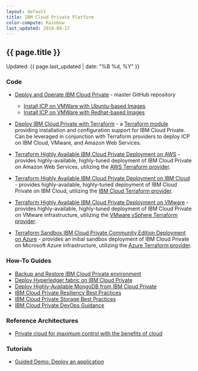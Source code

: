 ```yaml
---
layout: default
title: IBM Cloud Private Platform
color-compute: Rainbow
last_updated: 2018-09-17
---
```


## {{ page.title }}

Updated: {{ page.last_updated | date: "%B %d, %Y" }}

### Code

- [Deploy and Operate IBM Cloud Private](https://github.com/ibm-cloud-architecture/refarch-privatecloud) - master GitHub repository
  - [Install ICP on VMWare with Ubuntu-based Images](https://github.com/ibm-cloud-architecture/refarch-privatecloud/blob/master/Installing_ICp_on_prem_ubuntu.md)
  - [Install ICP on VMWare with Redhat-based Images](https://github.com/ibm-cloud-architecture/refarch-privatecloud/blob/master/rhel_install/Installing_ICP_on_prem_rhel.md)

- [Deploy IBM Cloud Private with Terraform](https://github.com/ibm-cloud-architecture/terraform-module-icp-deploy) - a [Terraform module](https://www.terraform.io/intro/getting-started/modules.html) providing installation and configuration support for IBM Cloud Private.  Can be leveraged in conjunction with Terraform providers to deploy ICP on IBM Cloud, VMware, and Amazon Web Services.
- [Terraform Highly Available IBM Cloud Private Deployment on AWS](https://github.com/ibm-cloud-architecture/terraform-icp-aws) - provides highly-available, highly-tuned deployment of IBM Cloud Private on Amazon Web Services, utilizing the [AWS Terraform provider](https://www.terraform.io/docs/providers/aws/index.html).
- [Terraform Highly Available IBM Cloud Private Deployment on IBM Cloud](https://github.com/ibm-cloud-architecture/terraform-icp-ibmcloud) - provides highly-available, highly-tuned deployment of IBM Cloud Private on IBM Cloud, utilizing the [IBM Cloud Terraform provider](https://ibm-cloud.github.io/tf-ibm-docs/index.html).
- [Terraform Highly Available IBM Cloud Private Deployment on VMware](https://github.com/ibm-cloud-architecture/terraform-icp-vmware) - provides highly-available, highly-tuned deployment of IBM Cloud Private on VMware infrastructure, utilizing the [VMware vSphere Terraform provider](https://www.terraform.io/docs/providers/vsphere/index.html).
- [Terraform Sandbox IBM Cloud Private Community Edition Deployment on Azure](https://github.com/ibm-cloud-architecture/terraform-icp-azure) - provides an initial sandbox deployment of IBM Cloud Private on Microsoft Azure infrastructure, utilizing the [Azure Terraform provider](https://www.terraform.io/docs/providers/azurerm/index.html).


### How-To Guides

- [Backup and Restore IBM Cloud Private environment](https://github.com/ibm-cloud-architecture/icp-backup)
- [Deploy Hyperledger fabric on IBM Cloud Private](https://github.com/ibm-cloud-architecture/refarch-privatecloud-blockchain)
- [Deploy Highly-Available MongoDB from IBM Cloud Private](https://github.com/ibm-cloud-architecture/refarch-icp-mongodb)
- [IBM Cloud Private Resiliency Best Practices](https://github.com/ibm-cloud-architecture/refarch-privatecloud/tree/master/Resiliency)
- [IBM Cloud Private Storage Best Practices](https://github.com/ibm-cloud-architecture/refarch-privatecloud/blob/master/ICp-Storage_best_practice.md)
- [IBM Cloud Private DevOps Guidance](https://github.com/ibm-cloud-architecture/refarch-privatecloud/blob/master/Implementing%20DevOps%20for%20IBM%20Cloud.private.md)


### Reference Architectures

- [Private cloud for maximum control with the benefits of cloud](https://www.ibm.com/cloud/garage/content/architecture/private-cloud)


### Tutorials

- [Guided Demo: Deploy an application](https://www.ibm.com/cloud/garage/demo/try-private-cloud-install-an-app)
